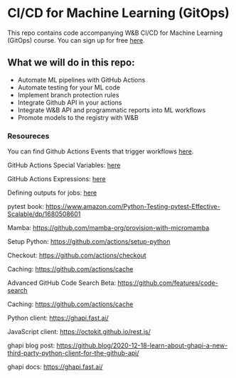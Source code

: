 # CI/CD for Machine Learning (GitOps)

This repo contains code accompanying W&B CI/CD for Machine Learning (GitOps) course. You can sign up for free [here](https://www.wandb.courses/courses/ci-cd-for-machine-learning). 

## What we will do in this repo: 

- Automate ML pipelines with GitHub Actions
- Automate testing for your ML code
- Implement branch protection rules
- Integrate Github API in your actions
- Integrate W&B API and programmatic reports into ML workflows
- Promote models to the registry with W&B

### Resoureces 

You can find Github Actions Events that trigger workflows
[here](https://docs.github.com/en/actions/using-workflows/events-that-trigger-workflows). 

GitHub Actions Special Variables: [here](https://docs.github.com/en/actions/learn-github-actions/variables#default-environment-variables)

GitHub Actions Expressions: [here](https://docs.github.com/en/actions/learn-github-actions/expressions)

Defining outputs for jobs: [here](https://docs.github.com/en/actions/using-jobs/defining-outputs-for-jobs)

pytest book: https://www.amazon.com/Python-Testing-pytest-Effective-Scalable/dp/1680508601

Mamba: https://github.com/mamba-org/provision-with-micromamba

Setup Python: https://github.com/actions/setup-python

Checkout: https://github.com/actions/checkout

Caching: https://github.com/actions/cache

Advanced GitHub Code Search Beta: https://github.com/features/code-search

Caching: https://github.com/actions/cache

Python client: https://ghapi.fast.ai/

JavaScript client: https://octokit.github.io/rest.js/ 

ghapi blog post: https://github.blog/2020-12-18-learn-about-ghapi-a-new-third-party-python-client-for-the-github-api/

ghapi docs: https://ghapi.fast.ai/


